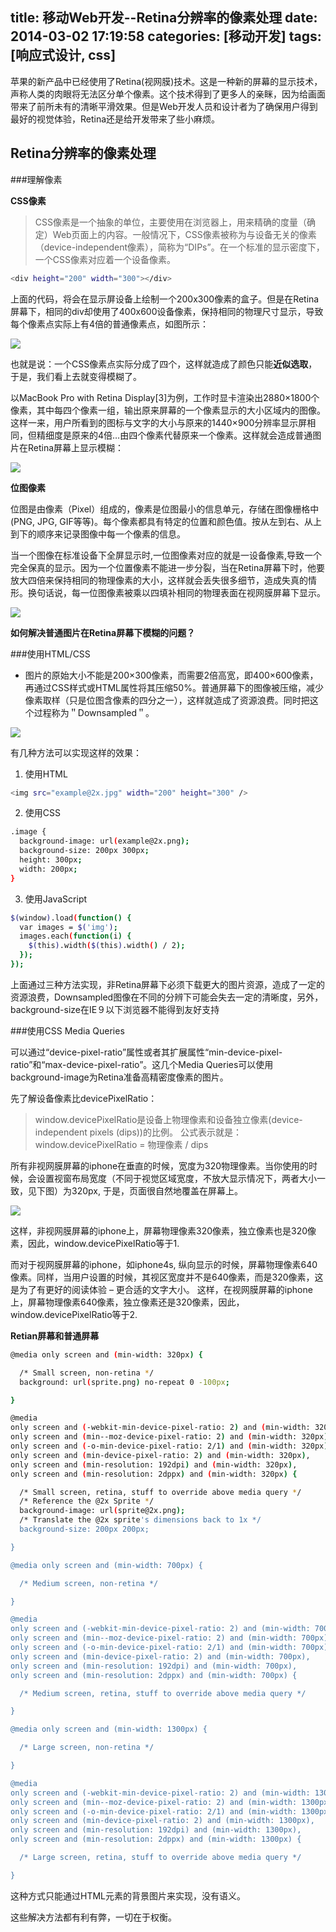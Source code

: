 title: 移动Web开发--Retina分辨率的像素处理
date: 2014-03-02 17:19:58
categories: [移动开发]
tags: [响应式设计, css]
---

苹果的新产品中已经使用了Retina(视网膜)技术。这是一种新的屏幕的显示技术，声称人类的肉眼将无法区分单个像素。这个技术得到了更多人的亲眯，因为给画面带来了前所未有的清晰平滑效果。但是Web开发人员和设计者为了确保用户得到最好的视觉体验，Retina还是给开发带来了些小麻烦。

Retina分辨率的像素处理
---------------------

###理解像素

**CSS像素**

>CSS像素是一个抽象的单位，主要使用在浏览器上，用来精确的度量（确定）Web页面上的内容。一般情况下，CSS像素被称为与设备无关的像素（device-independent像素），简称为“DIPs”。在一个标准的显示密度下，一个CSS像素对应着一个设备像素。

```sh
<div height="200" width="300"></div>
```
上面的代码，将会在显示屏设备上绘制一个200x300像素的盒子。但是在Retina屏幕下，相同的div却使用了400x600设备像素，保持相同的物理尺寸显示，导致每个像素点实际上有4倍的普通像素点，如图所示：
<!--more-->
<img src="/images/cont/mobile-web-81.jpg" style="display:block;" />

也就是说：一个CSS像素点实际分成了四个，这样就造成了颜色只能**近似选取**，于是，我们看上去就变得模糊了。

以MacBook Pro with Retina Display[3]为例，工作时显卡渲染出2880×1800个像素，其中每四个像素一组，输出原来屏幕的一个像素显示的大小区域内的图像。这样一来，用户所看到的图标与文字的大小与原来的1440×900分辨率显示屏相同，但精细度是原来的4倍…由四个像素代替原来一个像素。这样就会造成普通图片在Retina屏幕上显示模糊：

<img src="/images/cont/mobile-web-80.jpg" style="display:block;" />

**位图像素**

位图是由像素（Pixel）组成的，像素是位图最小的信息单元，存储在图像栅格中(PNG, JPG, GIF等等)。每个像素都具有特定的位置和颜色值。按从左到右、从上到下的顺序来记录图像中每一个像素的信息。

当一个图像在标准设备下全屏显示时,一位图像素对应的就是一设备像素,导致一个完全保真的显示。因为一个位置像素不能进一步分裂，当在Retina屏幕下时，他要放大四倍来保持相同的物理像素的大小，这样就会丢失很多细节，造成失真的情形。换句话说，每一位图像素被乘以四填补相同的物理表面在视网膜屏幕下显示。

<img src="/images/cont/mobile-web-82.jpg" style="display:block;" />

**如何解决普通图片在Retina屏幕下模糊的问题？**

###使用HTML/CSS

* 图片的原始大小不能是200×300像素，而需要2倍高宽，即400×600像素，再通过CSS样式或HTML属性将其压缩50%。普通屏幕下的图像被压缩，减少像素取样（只是位图含像素的四分之一），这样就造成了资源浪费。同时把这个过程称为＂Downsampled＂。

<img src="/images/cont/mobile-web-83.jpg" style="display:block;" />

有几种方法可以实现这样的效果：

1. 使用HTML
```sh
<img src="example@2x.jpg" width="200" height="300" />

```
2. 使用CSS
```sh
.image {
  background-image: url(example@2x.png);
  background-size: 200px 300px;
  height: 300px;
  width: 200px;
}
```

3. 使用JavaScript
```sh
$(window).load(function() {
  var images = $('img');
  images.each(function(i) {
    $(this).width($(this).width() / 2);
  });
});
```

上面通过三种方法实现，非Retina屏幕下必须下载更大的图片资源，造成了一定的资源浪费，Downsampled图像在不同的分辨下可能会失去一定的清晰度，另外，background-size在IE９以下浏览器不能得到友好支持

###使用CSS Media Queries

可以通过“device-pixel-ratio”属性或者其扩展属性“min-device-pixel-ratio”和“max-device-pixel-ratio”。这几个Media Queries可以使用background-image为Retina准备高精密度像素的图片。

先了解设备像素比devicePixelRatio：
>window.devicePixelRatio是设备上物理像素和设备独立像素(device-independent pixels (dips))的比例。
 公式表示就是：window.devicePixelRatio = 物理像素 / dips

所有非视网膜屏幕的iphone在垂直的时候，宽度为320物理像素。当你使用<meta name="viewport" content="width=device-width">的时候，会设置视窗布局宽度（不同于视觉区域宽度，不放大显示情况下，两者大小一致，见下图）为320px, 于是，页面很自然地覆盖在屏幕上。

<img src="/images/cont/mobile-web-84.jpg" style="display:block;" />

这样，非视网膜屏幕的iphone上，屏幕物理像素320像素，独立像素也是320像素，因此，window.devicePixelRatio等于1.

而对于视网膜屏幕的iphone，如iphone4s, 纵向显示的时候，屏幕物理像素640像素。同样，当用户设置<meta name="viewport" content="width=device-width">的时候，其视区宽度并不是640像素，而是320像素，这是为了有更好的阅读体验 – 更合适的文字大小。
这样，在视网膜屏幕的iphone上，屏幕物理像素640像素，独立像素还是320像素，因此，window.devicePixelRatio等于2.


**Retian屏幕和普通屏幕**

```sh
@media only screen and (min-width: 320px) {

  /* Small screen, non-retina */
  background: url(sprite.png) no-repeat 0 -100px;

}

@media
only screen and (-webkit-min-device-pixel-ratio: 2) and (min-width: 320px),
only screen and (min--moz-device-pixel-ratio: 2) and (min-width: 320px),
only screen and (-o-min-device-pixel-ratio: 2/1) and (min-width: 320px),
only screen and (min-device-pixel-ratio: 2) and (min-width: 320px),
only screen and (min-resolution: 192dpi) and (min-width: 320px),
only screen and (min-resolution: 2dppx) and (min-width: 320px) {

  /* Small screen, retina, stuff to override above media query */
  /* Reference the @2x Sprite */
  background-image: url(sprite@2x.png);
  /* Translate the @2x sprite's dimensions back to 1x */
  background-size: 200px 200px;

}

@media only screen and (min-width: 700px) {

  /* Medium screen, non-retina */

}

@media
only screen and (-webkit-min-device-pixel-ratio: 2) and (min-width: 700px),
only screen and (min--moz-device-pixel-ratio: 2) and (min-width: 700px),
only screen and (-o-min-device-pixel-ratio: 2/1) and (min-width: 700px),
only screen and (min-device-pixel-ratio: 2) and (min-width: 700px),
only screen and (min-resolution: 192dpi) and (min-width: 700px),
only screen and (min-resolution: 2dppx) and (min-width: 700px) {

  /* Medium screen, retina, stuff to override above media query */

}

@media only screen and (min-width: 1300px) {

  /* Large screen, non-retina */

}

@media
only screen and (-webkit-min-device-pixel-ratio: 2) and (min-width: 1300px),
only screen and (min--moz-device-pixel-ratio: 2) and (min-width: 1300px),
only screen and (-o-min-device-pixel-ratio: 2/1) and (min-width: 1300px),
only screen and (min-device-pixel-ratio: 2) and (min-width: 1300px),
only screen and (min-resolution: 192dpi) and (min-width: 1300px),
only screen and (min-resolution: 2dppx) and (min-width: 1300px) {

  /* Large screen, retina, stuff to override above media query */

}
```

这种方式只能通过HTML元素的背景图片来实现，没有语义。

这些解决方法都有利有弊，一切在于权衡。















